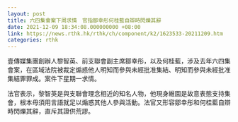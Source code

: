 ```yaml
---
layout: post
title: 六四集會案下周求情　官指鄒幸彤何桂藍自辯時閃爍其辭
date: 2021-12-09 18:34:08.000000000 +08:00
link: https://news.rthk.hk/rthk/ch/component/k2/1623533-20211209.htm
categories: rthk
---
```


壹傳媒集團創辦人黎智英、前支聯會副主席鄒幸彤，以及何桂藍，涉及去年六四集會案，在區域法院被裁定煽惑他人明知而參與未經批准集結、明知而參與未經批准集結罪罪成。案件下星期一求情。

法官表示，黎智英是與支聯會理念相近的知名人物，他現身維園是故意表態支持集會，根本毋須用言語就足以煽惑其他人參與活動。法官又形容鄒幸彤和何桂藍自辯時閃爍其辭，直斥其證供荒謬。
